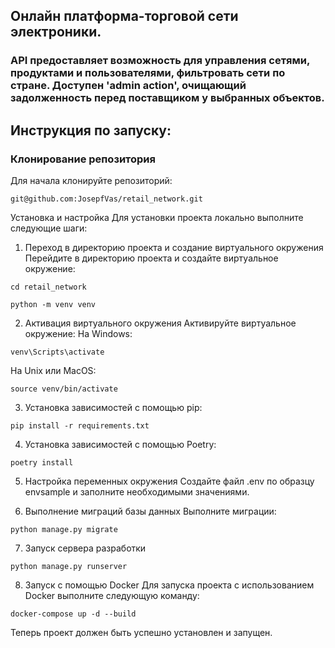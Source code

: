## Онлайн платформа-торговой сети электроники.

### API предоставляет возможность для управления сетями, продуктами и пользователями, фильтровать сети по стране. Доступен 'admin action', очищающий задолженность перед поставщиком у выбранных объектов.

## Инструкция по запуску:

### Клонирование репозитория

Для начала клонируйте репозиторий:

```
git@github.com:JosepfVas/retail_network.git
```

Установка и настройка
Для установки проекта локально выполните следующие шаги:

1. Переход в директорию проекта и создание виртуального окружения
   Перейдите в директорию проекта и создайте виртуальное окружение:

```
cd retail_network
```

```
python -m venv venv
```

2. Активация виртуального окружения
   Активируйте виртуальное окружение:
   На Windows:

```
venv\Scripts\activate
```

На Unix или MacOS:

```
source venv/bin/activate
```

3. Установка зависимостей с помощью pip:

```
pip install -r requirements.txt
```

4. Установка зависимостей с помощью Poetry:

```
poetry install
```

5. Настройка переменных окружения
   Создайте файл .env по образцу envsample и заполните необходимыми значениями.

6. Выполнение миграций базы данных
   Выполните миграции:

```
python manage.py migrate
```

7. Запуск сервера разработки

```
python manage.py runserver
```

8. Запуск с помощью Docker
   Для запуска проекта с использованием Docker выполните следующую команду:

```
docker-compose up -d --build
```

Теперь проект должен быть успешно установлен и запущен.
